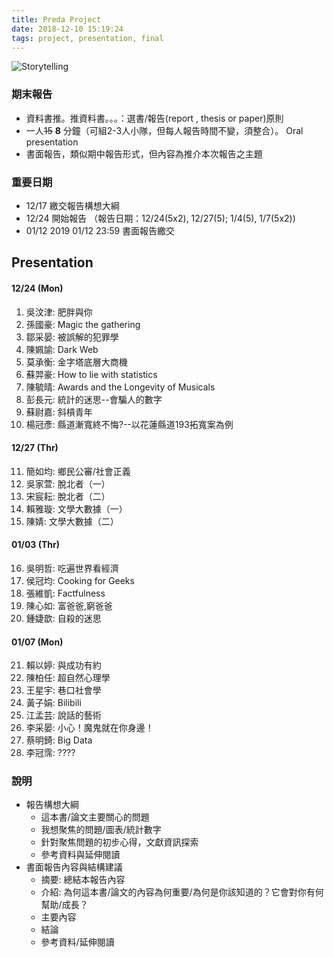 ```yaml
---
title: Preda Project
date: 2018-12-10 15:19:24
tags: project, presentation, final
---
```

![Storytelling](https://www.mindfulreturn.com/wp-content/uploads/2016/07/Storytelling-610x343.jpg)
### 期末報告

* 資料書推。推資料書。。。：選書/報告(report , thesis or paper)原則
* 一人~~15~~ **8** 分鐘（可組2-3人小隊，但每人報告時間不變，須整合）。 Oral presentation
* 書面報告，類似期中報告形式，但內容為推介本次報告之主題

### 重要日期
* 12/17 繳交報告構想大綱
* 12/24 開始報告 （報告日期：12/24(5x2), 12/27(5); 1/4(5), 1/7(5x2))
* 01/12 2019 01/12 23:59   書面報告繳交

## Presentation
#### 12/24 (Mon)
1. 吳汶津: 肥胖與你
2. 孫國豪: Magic the gathering
3. 鄒采晏: 被誤解的犯罪學
4. 陳姵諭: Dark Web
5. 莫承衡: 金字塔底層大商機
6. 蘇羿豪: How to lie with statistics
7. 陳毓晴: Awards and the Longevity of Musicals
8. 彭長元: 統計的迷思--會騙人的數字 
9. 蘇尉嘉: 斜槓青年
10. 楊冠彥: 縣道漸寬終不悔?--以花蓮縣道193拓寬案為例

#### 	12/27 (Thr)
11. 簡如均: 鄉民公審/社會正義
12. 吳家萱: 脫北者（一）
13. 宋宸耘: 脫北者（二）
14. 賴雅璇: 文學大數據（一）
15. 陳婧: 文學大數據（二）

####   01/03 (Thr)
16. 吳明哲: 吃遍世界看經濟 
17. 侯冠均: Cooking for Geeks 
18. 張維凱: Factfulness
19. 陳心如: 富爸爸,窮爸爸
20. 鍾婕歆: 自殺的迷思 

####  01/07 (Mon)
21. 賴以婷: 與成功有約
22. 陳柏任: 超自然心理學
23. 王星宇: 巷口社會學
24. 黃子娟: Bilibili
25. 江孟芸: 說話的藝術
26. 李采晏: 小心！魔鬼就在你身邊！
27. 蔡明錡: Big Data
28. 李冠霈: ????

### 說明
* 報告構想大綱
	* 這本書/論文主要關心的問題
	* 我想聚焦的問題/圖表/統計數字
	* 針對聚焦問題的初步心得，文獻資訊探索
	* 參考資料與延伸閱讀
* 書面報告內容與結構建議
	* 摘要: 總結本報告內容
	* 介紹: 為何這本書/論文的內容為何重要/為何是你該知道的？它會對你有何幫助/成長？
	* 主要內容
	* 結論
	* 參考資料/延伸閱讀
	
